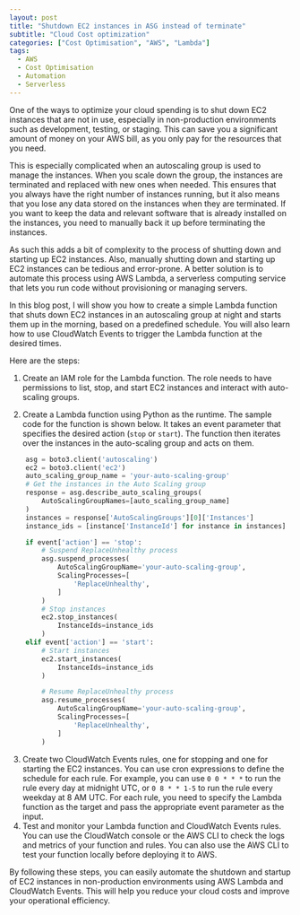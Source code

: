 ```yaml
---
layout: post
title: "Shutdown EC2 instances in ASG instead of terminate"
subtitle: "Cloud Cost optimization"
categories: ["Cost Optimisation", "AWS", "Lambda"]
tags:
  - AWS
  - Cost Optimisation
  - Automation
  - Serverless
---
```


One of the ways to optimize your cloud spending is to shut down EC2 instances that are not in use, especially in non-production environments such as development, testing, or staging. This can save you a significant amount of money on your AWS bill, as you only pay for the resources that you need.

This is especially complicated when an autoscaling group is used to manage the instances. When you scale down the group, the instances are terminated and replaced with new ones when needed. This ensures that you always have the right number of instances running, but it also means that you lose any data stored on the instances when they are terminated. If you want to keep the data and relevant software that is already installed on the instances, you need to manually back it up before terminating the instances.

As such this adds a bit of complexity to the process of shutting down and starting up EC2 instances. Also, manually shutting down and starting up EC2 instances can be tedious and error-prone. A better solution is to automate this process using AWS Lambda, a serverless computing service that lets you run code without provisioning or managing servers.

In this blog post, I will show you how to create a simple Lambda function that shuts down EC2 instances in an autoscaling group at night and starts them up in the morning, based on a predefined schedule. You will also learn how to use CloudWatch Events to trigger the Lambda function at the desired times.

Here are the steps:

1. Create an IAM role for the Lambda function. The role needs to have permissions to list, stop, and start EC2 instances and interact with auto-scaling groups.

2. Create a Lambda function using Python as the runtime. The sample code for the function is shown below. It takes an event parameter that specifies the desired action (`stop` or `start`). The function then iterates over the instances in the auto-scaling group and acts on them.

```python
    asg = boto3.client('autoscaling')
    ec2 = boto3.client('ec2')
    auto_scaling_group_name = 'your-auto-scaling-group'
    # Get the instances in the Auto Scaling group
    response = asg.describe_auto_scaling_groups(
        AutoScalingGroupNames=[auto_scaling_group_name]
    )
    instances = response['AutoScalingGroups'][0]['Instances']
    instance_ids = [instance['InstanceId'] for instance in instances]

    if event['action'] == 'stop':
        # Suspend ReplaceUnhealthy process
        asg.suspend_processes(
            AutoScalingGroupName='your-auto-scaling-group',
            ScalingProcesses=[
                'ReplaceUnhealthy',
            ]
        )
        # Stop instances
        ec2.stop_instances(
            InstanceIds=instance_ids
        )
    elif event['action'] == 'start':
        # Start instances
        ec2.start_instances(
            InstanceIds=instance_ids
        )

        # Resume ReplaceUnhealthy process
        asg.resume_processes(
            AutoScalingGroupName='your-auto-scaling-group',
            ScalingProcesses=[
                'ReplaceUnhealthy',
            ]
        )
```

3. Create two CloudWatch Events rules, one for stopping and one for starting the EC2 instances. You can use cron expressions to define the schedule for each rule. For example, you can use `0 0 * * *` to run the rule every day at midnight UTC, or `0 8 * * 1-5` to run the rule every weekday at 8 AM UTC. For each rule, you need to specify the Lambda function as the target and pass the appropriate event parameter as the input.
4. Test and monitor your Lambda function and CloudWatch Events rules. You can use the CloudWatch console or the AWS CLI to check the logs and metrics of your function and rules. You can also use the AWS CLI to test your function locally before deploying it to AWS.

By following these steps, you can easily automate the shutdown and startup of EC2 instances in non-production environments using AWS Lambda and CloudWatch Events. This will help you reduce your cloud costs and improve your operational efficiency.
